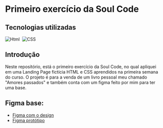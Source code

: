 # Primeiro exercício da Soul Code

## Tecnologias utilizadas
![Html](https://img.shields.io/badge/-Html-0D1117?style=for-the-badge&logo=HTML5&labelColor=0D1117)&nbsp;
![CSS](https://img.shields.io/badge/-CSS-0D1117?style=for-the-badge&logo=CSS3&logoColor=1572B6&labelColor=0D1117)&nbsp;

## Introdução
Neste repositório, está o primeiro exercício da Soul Code, no qual apliquei em uma Landing Page fictícia HTML e CSS aprendidos na primeira semana do curso. O projeto é para a venda de um livro pessoal meu chamado "Amores passados" e também conta com um figma feito por mim para ter uma base. 

## Figma base: 
- [Figma com o design](https://www.figma.com/file/f7Ig4CKlYZoDcrkjvyREz2/Landing-Page-for-a-Book?node-id=0%3A1&mode=dev)
- [Figma protótipo](https://www.figma.com/proto/f7Ig4CKlYZoDcrkjvyREz2/Landing-Page-for-a-Book?node-id=3-2&scaling=min-zoom&page-id=0%3A1)
